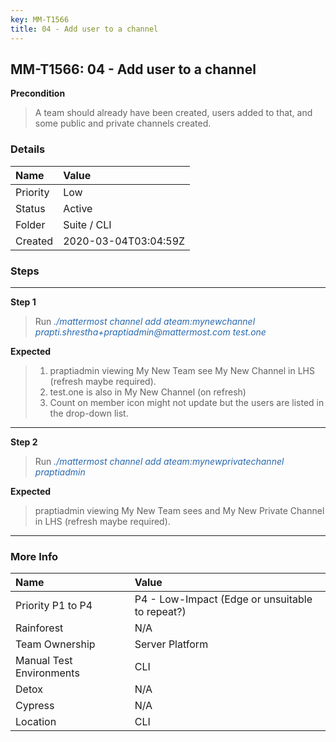 ```yaml
---
key: MM-T1566
title: 04 - Add user to a channel
---
```


## MM-T1566: 04 - Add user to a channel

**Precondition**

> <article>A team should already have been created, users added to that, and some public and private channels created.</article>

### Details

| Name     | Value                |
| :------- | :------------------- |
| Priority | Low                  |
| Status   | Active               |
| Folder   | Suite / CLI          |
| Created  | 2020-03-04T03:04:59Z |

### Steps

<hr/>

**Step 1**

> <article>Run <span style="color: rgb(41, 105, 176);"><em>./mattermost channel add ateam:mynewchannel prapti.shrestha+praptiadmin@mattermost.com test.one</em></span></article>

**Expected**

> <article><ol><li>praptiadmin viewing My New Team see My New Channel in LHS (refresh maybe required).</li><li>test.one is also in My New Channel (on refresh)</li><li>Count on member icon might not update but the users are listed in the drop-down list.</li></ol></article>

<hr/>

**Step 2**

> <article>Run<em>&nbsp;<span style="color: rgb(41, 105, 176);">./mattermost channel add ateam:mynewprivatechannel praptiadmin</span></em></article>

**Expected**

> <article>praptiadmin viewing My New Team sees and My New Private Channel in LHS (refresh maybe required).</article>

<hr/>

### More Info

| Name                     | Value                                           |
| :----------------------- | :---------------------------------------------- |
| Priority P1 to P4        | P4 - Low-Impact (Edge or unsuitable to repeat?) |
| Rainforest               | N/A                                             |
| Team Ownership           | Server Platform                                 |
| Manual Test Environments | CLI                                             |
| Detox                    | N/A                                             |
| Cypress                  | N/A                                             |
| Location                 | CLI                                             |
